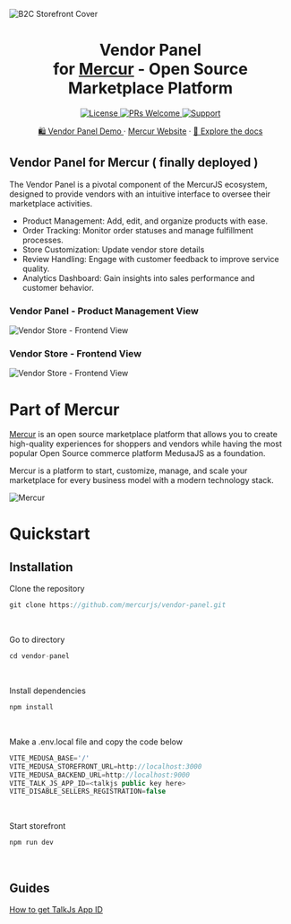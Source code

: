 ![B2C Storefront Cover](https://cdn.prod.website-files.com/6790aeffc4b432ccaf1b56e5/683051d0fd663550f5233ecb_ca2d007b9ac4c0d8c2f6afef398711bf_Readme-Vendor-Panel.png)

<div align="center">
  <h1> Vendor Panel
    <br> 
for <a href="https://github.com/mercurjs/mercur">Mercur</a> - Open Source Marketplace Platform  </h1>
  <!-- Shields.io Badges -->
  <a href="https://github.com/mercurjs/mercur/tree/main?tab=MIT-1-ov-file">
    <img alt="License" src="https://img.shields.io/badge/license-MIT-blue.svg" />
  </a>
  <a href="#">
    <img alt="PRs Welcome" src="https://img.shields.io/badge/PRs-welcome-brightgreen.svg" />
  </a>
  <a href="https://mercurjs.com/contact">
    <img alt="Support" src="https://img.shields.io/badge/support-contact%20author-blueviolet.svg" />
  </a>
  <!-- Website Links -->
  <p>
  <a href="https://vendor.mercurjs.com/">🛍️ Vendor Panel Demo </a> · <a href="https://mercurjs.com/">Mercur Website</a> · <a href="https://docs.mercurjs.com/">📃 Explore the docs</a> 
  </p> 
</div>

## Vendor Panel for Mercur ( finally  deployed )

The Vendor Panel is a pivotal component of the MercurJS ecosystem, designed to provide vendors with an intuitive interface to oversee their marketplace activities. 

- Product Management: Add, edit, and organize products with ease.
- Order Tracking: Monitor order statuses and manage fulfillment processes.
- Store Customization: Update vendor store details
- Review Handling: Engage with customer feedback to improve service quality.
- Analytics Dashboard: Gain insights into sales performance and customer behavior. 

### Vendor Panel - Product Management View
![Vendor Store - Frontend View](https://cdn.prod.website-files.com/6790aeffc4b432ccaf1b56e5/68304fb2466a73f093aa5965_Adding%20Products%20_%20Mercur.png)

### Vendor Store - Frontend View
![Vendor Store - Frontend View](https://cdn.prod.website-files.com/6790aeffc4b432ccaf1b56e5/68304b8674abb6fff86a2dbf_Cart%20and%20Vendor%20Page%20_%20Mercur%20B2C%20Storefront.png)


# Part of Mercur

<a href="https://github.com/mercurjs/mercur">Mercur</a> is an open source marketplace platform that allows you to create high-quality experiences for shoppers and vendors while having the most popular Open Source commerce platform MedusaJS as a foundation.

Mercur is a platform to start, customize, manage, and scale your marketplace for every business model with a modern technology stack.

![Mercur](https://cdn.prod.website-files.com/6790aeffc4b432ccaf1b56e5/67a1020f202572832c954ead_6b96703adfe74613f85133f83a19b1f0_Fleek%20Tilt%20-%20Readme.png)


# Quickstart

## Installation

Clone the repository

```js
git clone https://github.com/mercurjs/vendor-panel.git
```

&nbsp;

Go to directory

```js
cd vendor-panel
```

&nbsp;

Install dependencies

```js
npm install
```

&nbsp;

Make a .env.local file and copy the code below

```js
VITE_MEDUSA_BASE='/'
VITE_MEDUSA_STOREFRONT_URL=http://localhost:3000
VITE_MEDUSA_BACKEND_URL=http://localhost:9000
VITE_TALK_JS_APP_ID=<talkjs public key here>
VITE_DISABLE_SELLERS_REGISTRATION=false
```

&nbsp;

Start storefront

```js
npm run dev
```

&nbsp;

## Guides

<a href="https://talkjs.com/docs/Reference/Concepts/Sessions/" target="_blank">How
to get TalkJs App ID</a>
